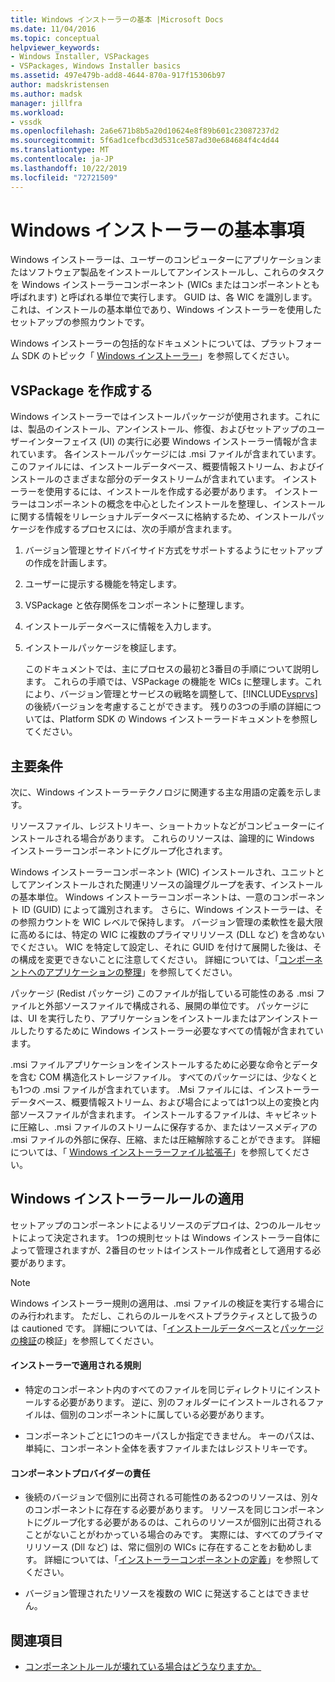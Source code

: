 ```yaml
---
title: Windows インストーラーの基本 |Microsoft Docs
ms.date: 11/04/2016
ms.topic: conceptual
helpviewer_keywords:
- Windows Installer, VSPackages
- VSPackages, Windows Installer basics
ms.assetid: 497e479b-add8-4644-870a-917f15306b97
author: madskristensen
ms.author: madsk
manager: jillfra
ms.workload:
- vssdk
ms.openlocfilehash: 2a6e671b8b5a20d10624e8f89b601c23087237d2
ms.sourcegitcommit: 5f6ad1cefbcd3d531ce587ad30e684684f4c4d44
ms.translationtype: MT
ms.contentlocale: ja-JP
ms.lasthandoff: 10/22/2019
ms.locfileid: "72721509"
---
```

# <a name="windows-installer-basics"></a>Windows インストーラーの基本事項
Windows インストーラーは、ユーザーのコンピューターにアプリケーションまたはソフトウェア製品をインストールしてアンインストールし、これらのタスクを Windows インストーラーコンポーネント (WICs またはコンポーネントとも呼ばれます) と呼ばれる単位で実行します。 GUID は、各 WIC を識別します。これは、インストールの基本単位であり、Windows インストーラーを使用したセットアップの参照カウントです。

 Windows インストーラーの包括的なドキュメントについては、プラットフォーム SDK のトピック「 [Windows インストーラー](/previous-versions/2kt85ked(v=vs.120))」を参照してください。

## <a name="authoring-a-vspackage"></a>VSPackage を作成する
 Windows インストーラーではインストールパッケージが使用されます。これには、製品のインストール、アンインストール、修復、およびセットアップのユーザーインターフェイス (UI) の実行に必要 Windows インストーラー情報が含まれています。 各インストールパッケージには .msi ファイルが含まれています。このファイルには、インストールデータベース、概要情報ストリーム、およびインストールのさまざまな部分のデータストリームが含まれています。 インストーラーを使用するには、インストールを作成する必要があります。 インストーラーはコンポーネントの概念を中心としたインストールを整理し、インストールに関する情報をリレーショナルデータベースに格納するため、インストールパッケージを作成するプロセスには、次の手順が含まれます。

1. バージョン管理とサイドバイサイド方式をサポートするようにセットアップの作成を計画します。

2. ユーザーに提示する機能を特定します。

3. VSPackage と依存関係をコンポーネントに整理します。

4. インストールデータベースに情報を入力します。

5. インストールパッケージを検証します。

   このドキュメントでは、主にプロセスの最初と3番目の手順について説明します。 これらの手順では、VSPackage の機能を WICs に整理します。これにより、バージョン管理とサービスの戦略を調整して、[!INCLUDE[vsprvs](../../code-quality/includes/vsprvs_md.md)] の後続バージョンを考慮することができます。 残りの3つの手順の詳細については、Platform SDK の Windows インストーラードキュメントを参照してください。

## <a name="key-terms"></a>主要条件
 次に、Windows インストーラーテクノロジに関連する主な用語の定義を示します。

 リソースファイル、レジストリキー、ショートカットなどがコンピューターにインストールされる場合があります。 これらのリソースは、論理的に Windows インストーラーコンポーネントにグループ化されます。

 Windows インストーラーコンポーネント (WIC) インストールされ、ユニットとしてアンインストールされた関連リソースの論理グループを表す、インストールの基本単位。 Windows インストーラーコンポーネントは、一意のコンポーネント ID (GUID) によって識別されます。 さらに、Windows インストーラーは、その参照カウントを WIC レベルで保持します。 バージョン管理の柔軟性を最大限に高めるには、特定の WIC に複数のプライマリリソース (DLL など) を含めないでください。 WIC を特定して設定し、それに GUID を付けて展開した後は、その構成を変更できないことに注意してください。 詳細については、「[コンポーネントへのアプリケーションの整理](/windows/desktop/Msi/organizing-applications-into-components)」を参照してください。

 パッケージ (Redist パッケージ) このファイルが指している可能性のある .msi ファイルと外部ソースファイルで構成される、展開の単位です。 パッケージには、UI を実行したり、アプリケーションをインストールまたはアンインストールしたりするために Windows インストーラー必要なすべての情報が含まれています。

 .msi ファイルアプリケーションをインストールするために必要な命令とデータを含む COM 構造化ストレージファイル。 すべてのパッケージには、少なくとも1つの .msi ファイルが含まれています。 .Msi ファイルには、インストーラーデータベース、概要情報ストリーム、および場合によっては1つ以上の変換と内部ソースファイルが含まれます。 インストールするファイルは、キャビネットに圧縮し、.msi ファイルのストリームに保存するか、またはソースメディアの .msi ファイルの外部に保存、圧縮、または圧縮解除することができます。 詳細については、「 [Windows インストーラーファイル拡張子](/windows/desktop/Msi/windows-installer-file-extensions)」を参照してください。

## <a name="windows-installer-rules-enforcement"></a>Windows インストーラールールの適用
 セットアップのコンポーネントによるリソースのデプロイは、2つのルールセットによって決定されます。 1つの規則セットは Windows インストーラー自体によって管理されますが、2番目のセットはインストール作成者として適用する必要があります。

> [!NOTE]
> Windows インストーラー規則の適用は、.msi ファイルの検証を実行する場合にのみ行われます。 ただし、これらのルールをベストプラクティスとして扱うのは cautioned です。 詳細については、「[インストールデータベース](/windows/desktop/Msi/validating-an-installation-database)と[パッケージの検証](/windows/desktop/Msi/package-validation)の検証」を参照してください。

#### <a name="installer-enforced-rules"></a>インストーラーで適用される規則

- 特定のコンポーネント内のすべてのファイルを同じディレクトリにインストールする必要があります。 逆に、別のフォルダーにインストールされるファイルは、個別のコンポーネントに属している必要があります。

- コンポーネントごとに1つのキーパスしか指定できません。 キーのパスは、単純に、コンポーネント全体を表すファイルまたはレジストリキーです。

#### <a name="component-provider-responsibilities"></a>コンポーネントプロバイダーの責任

- 後続のバージョンで個別に出荷される可能性のある2つのリソースは、別々のコンポーネントに存在する必要があります。 リソースを同じコンポーネントにグループ化する必要があるのは、これらのリソースが個別に出荷されることがないことがわかっている場合のみです。 実際には、すべてのプライマリリソース (Dll など) は、常に個別の WICs に存在することをお勧めします。 詳細については、「[インストーラーコンポーネントの定義](/windows/desktop/Msi/defining-installer-components)」を参照してください。

- バージョン管理されたリソースを複数の WIC に発送することはできません。

## <a name="see-also"></a>関連項目
- [コンポーネントルールが壊れている場合はどうなりますか。](/windows/desktop/Msi/what-happens-if-the-component-rules-are-broken)